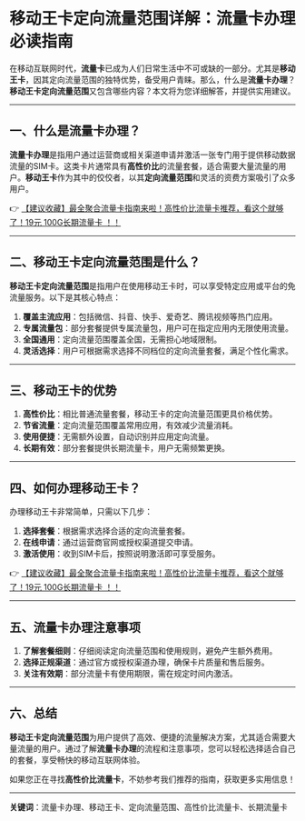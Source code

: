 # 移动王卡定向流量范围详解：流量卡办理必读指南

在移动互联网时代，**流量卡**已成为人们日常生活中不可或缺的一部分。尤其是**移动王卡**，因其定向流量范围的独特优势，备受用户青睐。那么，什么是**流量卡办理**？**移动王卡定向流量范围**又包含哪些内容？本文将为您详细解答，并提供实用建议。

---

## 一、什么是流量卡办理？

**流量卡办理**是指用户通过运营商或相关渠道申请并激活一张专门用于提供移动数据流量的SIM卡。这类卡片通常具有**高性价比**的流量套餐，适合需要大量流量的用户。**移动王卡**作为其中的佼佼者，以其**定向流量范围**和灵活的资费方案吸引了众多用户。

👉 [【建议收藏】最全聚合流量卡指南来啦！高性价比流量卡推荐，看这个就够了！19元 100G长期流量卡 ！！](https://bit.ly/Liuliangka)

---

## 二、移动王卡定向流量范围是什么？

**移动王卡定向流量范围**是指用户在使用移动王卡时，可以享受特定应用或平台的免流量服务。以下是其核心特点：

1. **覆盖主流应用**：包括微信、抖音、快手、爱奇艺、腾讯视频等热门应用。
2. **专属流量包**：部分套餐提供专属流量包，用户可在指定应用内无限使用流量。
3. **全国通用**：定向流量范围覆盖全国，无需担心地域限制。
4. **灵活选择**：用户可根据需求选择不同档位的定向流量套餐，满足个性化需求。

---

## 三、移动王卡的优势

1. **高性价比**：相比普通流量套餐，移动王卡的定向流量范围更具价格优势。
2. **节省流量**：定向流量范围覆盖常用应用，有效减少流量消耗。
3. **使用便捷**：无需额外设置，自动识别并应用定向流量。
4. **长期有效**：部分套餐提供长期流量卡，用户无需频繁更换。

---

## 四、如何办理移动王卡？

办理移动王卡非常简单，只需以下几步：

1. **选择套餐**：根据需求选择合适的定向流量套餐。
2. **在线申请**：通过运营商官网或授权渠道提交申请。
3. **激活使用**：收到SIM卡后，按照说明激活即可享受服务。

👉 [【建议收藏】最全聚合流量卡指南来啦！高性价比流量卡推荐，看这个就够了！19元 100G长期流量卡 ！！](https://bit.ly/Liuliangka)

---

## 五、流量卡办理注意事项

1. **了解套餐细则**：仔细阅读定向流量范围和使用规则，避免产生额外费用。
2. **选择正规渠道**：通过官方或授权渠道办理，确保卡片质量和售后服务。
3. **关注有效期**：部分流量卡有使用期限，需在规定时间内激活。

---

## 六、总结

**移动王卡定向流量范围**为用户提供了高效、便捷的流量解决方案，尤其适合需要大量流量的用户。通过了解**流量卡办理**的流程和注意事项，您可以轻松选择适合自己的套餐，享受畅快的移动互联网体验。

如果您正在寻找**高性价比流量卡**，不妨参考我们推荐的指南，获取更多实用信息！

---

**关键词**：流量卡办理、移动王卡、定向流量范围、高性价比流量卡、长期流量卡